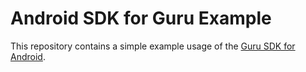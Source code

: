 # Android SDK for Guru Example

This repository contains a simple example usage of the 
[Guru SDK for Android](https://github.com/Formguru/guru-android-sdk).
